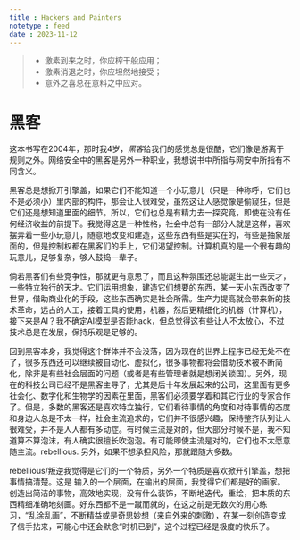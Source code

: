 ```yaml
---
title : Hackers and Painters
notetype : feed
date : 2023-11-12
---
```


>- 激素到来之时，你应榨干般应用；
>- 激素消退之时，你应坦然地接受；
>- 意外之喜总在意料之中应对。

# 黑客

这本书写在2004年，那时我4岁，*黑客*给我们的感觉总是很酷，它们像是游离于规则之外。网络安全中的黑客是另外一种职业，我想说书中所指与网安中所指有不同含义。

黑客总是想掀开引擎盖，如果它们不能知道一个小玩意儿（只是一种称呼，它们也不是必须小）里内部的构件，那会让人很难受，虽然这让人感觉像是偷窥狂，但是它们还是想知道里面的细节。所以，它们也总是有精力去一探究竟，即使在没有任何经济收益的前提下。我觉得这是一种性格，社会中总有一部分人就是这样，喜欢摆弄着一些小玩意儿，随意地改变和建造，这些东西有些是实在的，有些是抽象层面的，但是控制权都在黑客们的手上，它们渴望控制。计算机真的是一个很有趣的玩意儿，足够复杂，够人鼓捣一辈子。

倘若黑客们有些竞争性，那就更有意思了，而且这种氛围还总能诞生出一些天才，一些特立独行的天才。它们运用想象，建造它们想要的东西，某一天小东西改变了世界，借助商业化的手段，这些东西确实是社会所需。生产力提高就会带来新的技术革命，远古的人工，接着工具的使用，机器，然后更精细化的机器（计算机），接下来是AI？我不确定AI模型是否能hack，但总觉得这有些让人不太放心，不过技术总是在发展，保持乐观是足够的。

回到黑客本身，我觉得这个群体并不会没落，因为现在的世界上程序已经无处不在了，很多东西还可以继续被自动化、虚拟化，很多事物都将会借助技术被不断简化，除非是有些社会层面的问题（或者是有些管理者就是想闭关锁国）。另外，现在的科技公司已经不是黑客主导了，尤其是后十年发展起来的公司，这里面有更多社会化、数字化和生物学的因素在里面，黑客们必须要学着和其它行业的专家合作了。但是，多数的黑客还是喜欢特立独行，它们看待事情的角度和对待事情的态度和身边人总是不太一样，社会主流追求的，它们并不很感兴趣，保持整齐队列让人很难受，并不是人人都有多动症。有时候主流是对的，但大部分时候不是，我不知道算不算泡沫，有人确实很擅长吹泡泡。有可能即使主流是对的，它们也不太愿意随主流。rebellious. 另外，如果不想承担风险，那就跟随大多数。

rebellious/叛逆我觉得是它们的一个特质，另外一个特质是喜欢掀开引擎盖，想把事情搞清楚。这是
输入的一个层面，在输出的层面，我觉得它们都是好的画家。创造出简洁的事物，高效地实现，没有什么装饰，不断地迭代，重绘，把本质的东西精细准确地刻画。好东西都不是一蹴而就的，在这之前是无数次的用心练习，“乱涂乱画”，不断精益或是奇思妙想（来自外来的刺激），在某一刻创造变成了信手拈来，可能心中还会默念“时机已到”，这个过程已经是极度的快乐了。